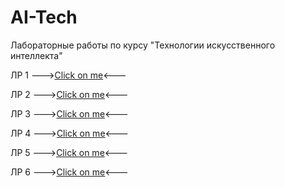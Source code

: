 # AI-Tech
Лабораторные работы по курсу "Технологии искусственного интеллекта"

ЛР 1 --->[Click on me](https://github.com/Mr-Egorchik/AI-Tech/blob/main/6133_ChitorkinEE_lab_1_pandas.ipynb)<---

ЛР 2 --->[Click on me](https://github.com/Mr-Egorchik/AI-Tech/blob/main/6133_ChitorkinEE_lab_2_plots.ipynb)<---

ЛР 3 --->[Click on me](https://github.com/Mr-Egorchik/AI-Tech/blob/main/6133_ChitorkinEE_lab_3_kNN.ipynb)<---

ЛР 4 --->[Click on me](https://github.com/Mr-Egorchik/AI-Tech/blob/main/6133_ChitorkinEE_lab_4_tree.ipynb)<---

ЛР 5 --->[Click on me](https://github.com/Mr-Egorchik/AI-Tech/blob/main/6133_ChitorkinEE_lab_5_regression.ipynb)<---

ЛР 6 --->[Click on me](https://github.com/Mr-Egorchik/AI-Tech/blob/main/6133_ChitorkinEE_lab_6_boosting.ipynb)<---
